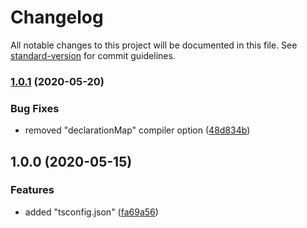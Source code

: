 # Changelog

All notable changes to this project will be documented in this file. See [standard-version](https://github.com/conventional-changelog/standard-version) for commit guidelines.

### [1.0.1](https://github.com/JasonHK/typescript-config/compare/v1.0.0...v1.0.1) (2020-05-20)


### Bug Fixes

* removed "declarationMap" compiler option ([48d834b](https://github.com/JasonHK/typescript-config/commit/48d834b64ab90e16f6eacedc982be403df49e16b))

## 1.0.0 (2020-05-15)


### Features

* added "tsconfig.json" ([fa69a56](https://github.com/JasonHK/typescript-config/commit/fa69a56ccb9fbab200c8e82fefe55676a90aa04e))
